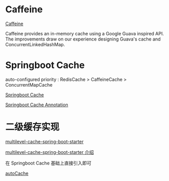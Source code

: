 # Caffeine
[Caffeine](https://github.com/ben-manes/caffeine)

Caffeine provides an in-memory cache using a Google Guava inspired API. The improvements draw on our experience designing Guava's cache and ConcurrentLinkedHashMap.

# Springboot Cache

auto-configured priority : RedisCache > CaffeineCache > ConcurrentMapCache

[Springboot Cache](https://docs.spring.io/spring-boot/docs/current/reference/html/spring-boot-features.html#boot-features-caching)

[Springboot Cache Annotation](https://docs.spring.io/spring-framework/docs/current/reference/html/integration.html#cache-annotations)



# 二级缓存实现

[multilevel-cache-spring-boot-starter](https://github.com/pig-mesh/multilevel-cache-spring-boot-starter)

[multilevel-cache-spring-boot-starter 介绍](https://blog.csdn.net/qq_16063307/article/details/108842026)

在 Springboot Cache 基础上直接引入即可


[autoCache](https://github.com/haozi2015/autoCache)

